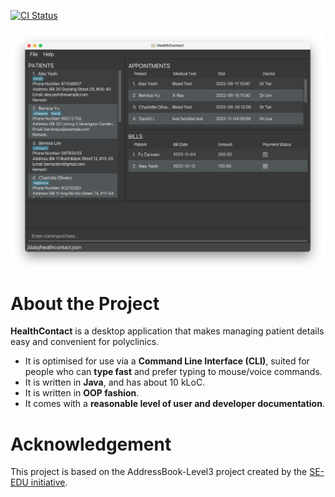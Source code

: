 [![CI Status](https://github.com/AY2223S1-CS2103T-W08-1/tp/workflows/Java%20CI/badge.svg)](https://github.com/se-edu/addressbook-level3/actions)

![Ui](docs/images/Ui.png)

# About the Project
**HealthContact** is a desktop application that makes managing patient details easy and convenient for polyclinics. <br>
* It is optimised for use via a **Command Line Interface (CLI)**, suited for people who can **type fast** and prefer
typing to mouse/voice commands.
* It is written in **Java**, and has about 10 kLoC.
* It is written in **OOP fashion**.
* It comes with a **reasonable level of user and developer documentation**.

# Acknowledgement
This project is based on the AddressBook-Level3 project created by the [SE-EDU initiative](https://se-education.org).
